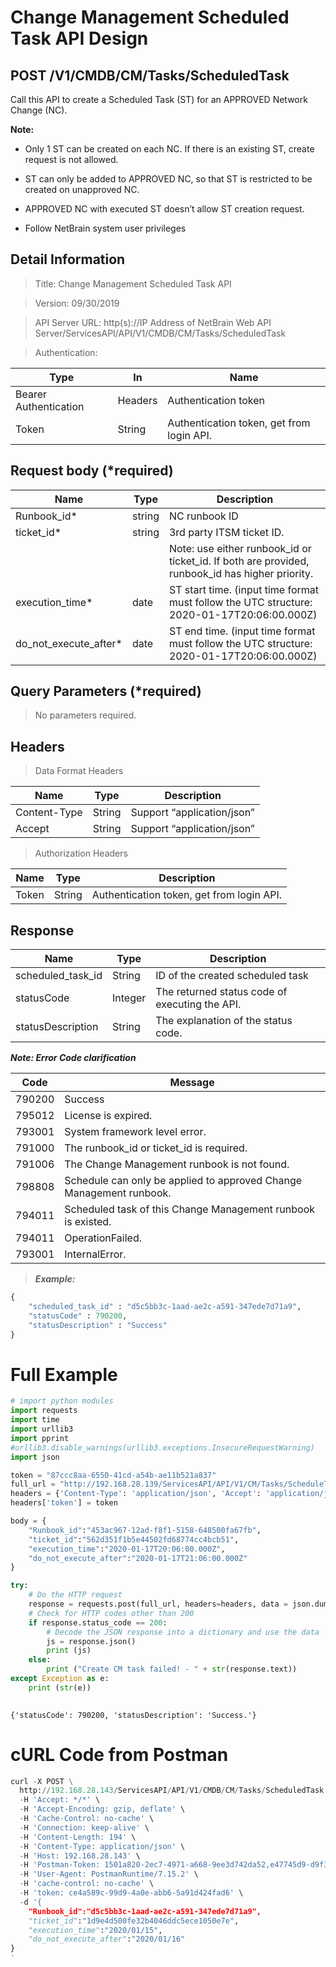 
# Change Management Scheduled Task API Design

POST /V1/CMDB/CM/Tasks/ScheduledTask
------------------------------------

Call this API to create a Scheduled Task (ST) for an APPROVED Network Change
(NC).

**Note:**

-   Only 1 ST can be created on each NC. If there is an existing ST, create
    request is not allowed.

-   ST can only be added to APPROVED NC, so that ST is restricted to be created
    on unapproved NC.

-   APPROVED NC with executed ST doesn’t allow ST creation request.

-   Follow NetBrain system user privileges

Detail Information
------------------

>Title: Change Management Scheduled Task API

>Version: 09/30/2019

>API Server URL: http(s)://IP Address of NetBrain Web API
Server/ServicesAPI/API/V1/CMDB/CM/Tasks/ScheduledTask

>Authentication:

| **Type**              | **In**  | **Name**             |
|-----------------------|---------|----------------------|
| Bearer Authentication | Headers | Authentication token |
| Token    | String   | Authentication token, get from login API. |


Request body (\*required)
-------------------------

| **Name**               | **Type** | **Description**                                                                                 |
|------------------------|----------|-------------------------------------------------------------------------------------------------|
| Runbook_id\*           | string   | NC runbook ID                                                                                   |
| ticket_id\*            | string   | 3rd party ITSM ticket ID.                                                                       |
|                        |          | Note: use either runbook_id or ticket_id. If both are provided, runbook_id has higher priority. |
| execution_time\*       | date     | ST start time. (input time format must follow the UTC structure: 2020-01-17T20:06:00.000Z)      |
| do_not_execute_after\* | date     | ST end time. (input time format must follow the UTC structure: 2020-01-17T20:06:00.000Z)        |

Query Parameters (\*required)
-----------------------------

>No parameters required.

Headers
-------

>Data Format Headers

| **Name**     | **Type** | **Description**            |
|--------------|----------|----------------------------|
| Content-Type | String   | Support “application/json” |
| Accept       | String   | Support “application/json” |

>Authorization Headers

| **Name** | **Type** | **Description**                           |
|----------|----------|-------------------------------------------|
| Token    | String   | Authentication token, get from login API. |

Response
--------

| **Name**          | **Type** | **Description**                                |
|-------------------|----------|------------------------------------------------|
| scheduled_task_id | String   | ID of the created scheduled task               |
| statusCode        | Integer  | The returned status code of executing the API. |
| statusDescription | String   | The explanation of the status code.            |

***Note: Error Code clarification***

| **Code** | **Message** |
|------------------------------------|----------|
| 790200 | Success |
| 795012 | License is expired. |
| 793001 | System framework level error. |
| 791000 | The runbook_id or ticket_id is required. |
| 791006 | The Change Management runbook is not found. |
| 798808 | Schedule can only be applied to approved Change Management runbook. |
| 794011 | Scheduled task of this Change Management runbook is existed. |
| 794011 | OperationFailed. |
| 793001 | InternalError. |


>***Example:***


```python
{
    "scheduled_task_id" : "d5c5bb3c-1aad-ae2c-a591-347ede7d71a9",
    "statusCode" : 790200,
    "statusDescription" : "Success"
}
```

# Full Example


```python
# import python modules 
import requests
import time
import urllib3
import pprint
#urllib3.disable_warnings(urllib3.exceptions.InsecureRequestWarning)
import json

token = "87ccc8aa-6550-41cd-a54b-ae11b521a837" 
full_url = "http://192.168.28.139/ServicesAPI/API/V1/CM/Tasks/ScheduleTask" 
headers = {'Content-Type': 'application/json', 'Accept': 'application/json'}  
headers['token'] = token

body = {
    "Runbook_id":"453ac967-12ad-f8f1-5158-648500fa67fb",
    "ticket_id":"562d351f1b5e44502fd68774cc4bcb51",
    "execution_time":"2020-01-17T20:06:00.000Z",
    "do_not_execute_after":"2020-01-17T21:06:00.000Z"
}

try:
    # Do the HTTP request
    response = requests.post(full_url, headers=headers, data = json.dumps(body), verify=False)
    # Check for HTTP codes other than 200
    if response.status_code == 200:
        # Decode the JSON response into a dictionary and use the data
        js = response.json()
        print (js)
    else:
        print ("Create CM task failed! - " + str(response.text))
except Exception as e:
    print (str(e))
    
```

    {'statusCode': 790200, 'statusDescription': 'Success.'}
    

# cURL Code from Postman


```python
curl -X POST \
  http://192.168.28.143/ServicesAPI/API/V1/CMDB/CM/Tasks/ScheduledTask \
  -H 'Accept: */*' \
  -H 'Accept-Encoding: gzip, deflate' \
  -H 'Cache-Control: no-cache' \
  -H 'Connection: keep-alive' \
  -H 'Content-Length: 194' \
  -H 'Content-Type: application/json' \
  -H 'Host: 192.168.28.143' \
  -H 'Postman-Token: 1501a820-2ec7-4971-a668-9ee3d742da52,e47745d9-d9f3-408a-9c93-7d0429c7d293' \
  -H 'User-Agent: PostmanRuntime/7.15.2' \
  -H 'cache-control: no-cache' \
  -H 'token: ce4a589c-99d9-4a0e-abb6-5a91d424fad6' \
  -d '{
    "Runbook_id":"d5c5bb3c-1aad-ae2c-a591-347ede7d71a9",
    "ticket_id":"1d9e4d500fe32b4046ddc5ece1050e7e",
    "execution_time":"2020/01/15",
    "do_not_execute_after":"2020/01/16"
}
'
```
